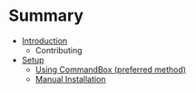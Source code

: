 # Summary

* [Introduction](README.md)
   * Contributing
* [Setup](setup.md)
   * [Using CommandBox (preferred method)](using_commandbox.md)
   * [Manual Installation](manual_installation.md)

